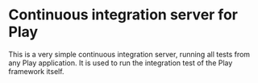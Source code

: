 # Continuous integration server for Play

This is a very simple continuous integration server, running all tests from any Play application. It is used to run the integration test of the Play framework itself.